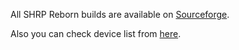 All SHRP Reborn builds are available on [Sourceforge](https://sourceforge.net/projects/shrp-reborn/files/).

Also you can check device list from [here](https://skyhawkreborn.github.io/Devices.html).
